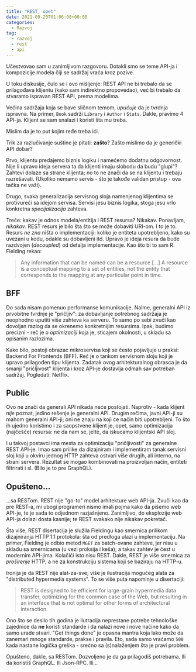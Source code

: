 ```yaml
---
title: "REST, opet"
date: 2021-09-20T01:06:08+00:00
categories:
  - Razvoj
tag:
  - razvoj
  - rest
  - api
---
```


Učestvovao sam u zanimljivom razgovoru. Dotakli smo se teme API-ja i kompozicije modela čiji se sadržaj vraća kroz pozive.

U toku diskusije, čulo se i ovo mišljenje: REST API ne bi trebalo da se prilagođava klijentu (kako sam indirektno propovedao), već bi trebalo da stvaramo ispravan REST API, prema modelima.

<!--more-->

Većina sadržaja koja se bave sličnom temom, _upućuje_ da je tvrdnja ispravna. Na primer, `Book` sadrži `Library` i `Author` i `Stats`. Dakle, pravimo 4 API-ja. Klijent se sam snalazi i koristi šta mu treba.

Mislim da je to put kojim ređe treba ići.

Trik za razlučivanje suštine je pitati: **zašto**? Zašto mislimo da je generički API dobar?

Prvo, klijentu predajemo biznis logiku i namećemo dodatnu odgovornost. Nije li upravo ideja servera ta da klijenti imaju slobodu da budu "glupi"? Zahtevi dolaze sa strane klijenta; no to ne znači da se na klijentu i trebaju razrešavati. (Ukoliko nemamo servis - što je takođe validan pristup - ova tačka ne važi).

Drugo, svaka generalizacija servisnog sloja namenjenog klijentima se protivureči sa idejom servisa. Servisi jesu biznis logika, stoga jesu vrlo konkretna _specijalizacija_ zahteva.

Treće: kakav je odnos modela/entitija i REST resursa? Nikakav. Ponavljam, _nikakav_. REST resurs je bilo šta što se može dobaviti URI-om. I to je to. Resurs _ne zna_ ništa o implementaciji: koliko je entiteta upotrebljeno, kako su uvezani u kodu, odakle su dobavljeni itd. Upravo je ideja resura da bude razdvojen (_decoupled_) od detalja implementacije. Kao što bi to sam R. Fielding rekao:

> Any information that can be named can be a resource \[...\] A resource is a conceptual mapping to a set of entities, not the entity that corresponds to the mapping at any particular point in time.

## BFF

Do sada nisam pomenuo performanse komunikacije. Naime, generalni API iz prvobitne tvrdnje je "pričljiv": za dobavljanje potrebnog sadržaja je neophodno uputiti više zahteva ka serveru. To samo po sebi zvuči kao dovoljan razlog da se okrenemo konkretnijim resursima. Ipak, budimo precizni - reč je o _optimizaciji_ koja je, sticajem okolnosti, u skladu sa opisanim razlozima.

Kako bilo, postoji obrazac mikroservisa koji se često pojavljuje u praksi: Backend For Frontends (BFF). Reč je o tankom servisnom sloju koji je upravo prilagođen tipu klijenta. Zadatak ovog arhitekturalnog obrasca je da smanji "pričljivost" klijenta i kroz API-je dostavlja odmah sav potreban sadržaj. Pogledati: Netflix.

## Public

Ovo ne znači da generali API nikada neće postojati. Naprotiv - kada klijent _nije_ poznat, jedino rešenje je generalni API. Drugim rečima, javni API-ji su mahom generalni API-ji; oni ne znaju na koji će način biti upotrebljeni. To što ih ujedno koristimo i za saopstvene klijent je, opet, samo optimizacija (najčešće) resursa: ne da nam se, jelte, da iskucamo klijentski API sloj.

I u takvoj postavci ima mesta za optimizaciju "pričljivosti" za generalne REST API-je. Imao sam prilike da dizajniram i implementiram tanak servisni sloj koji u okviru jednog HTTP zahteva ostvari više drugih, ali interno, na strani servera. Rezultat se mogao kombinovati na proizvoljan način, entiteti filtrirati i sl. (Bilo je to pre GraphQL).

## Opušteno...

...sa RESTom. REST nije "go-to" model arhitekture web API-ja. Zvuči kao da pre REST-a, mi ubogi programeri nismo imali pojma kako da pišemo web API-je, te je sada to odjednom razjašnjeno. Zanimljivo, do eksplozije web API-ja dolazi dosta kasnije; te REST svakako nije nikakav pokretač.

Šta više, REST disertacija je služila Fieldingu kao smernica prilikom dizajniranja HTTP 1.1 protokola: šta od predloga ulazi u implementaciju. Na primer, Fielding je odbio metod `MGET` za batch-ovane zahteve, jer nisu u skladu sa smernicama (u vezi proksija i keša); a takav zahtev je čest u modernim API-jima. Kolačići isto nisu REST. Dakle, REST je više smernica za _proširenje_ HTTP, a ne za konstrukciju sistema koji se baziraju na HTTP-u.

Ironija je da REST nije alat-za-sve; više je ilustracija mogućeg alata za "distributed hypermedia systems". To se više puta napominje u disertaciji:

> REST is designed to be efficient for large-grain hypermedia data transfer, optimizing for the common case of the Web, but resulting in an interface that is not optimal for other forms of architectural interaction.

Ono što se desilo tih godina je ilutracija neprestane potrebe tehnološke zajednice da **ne** koristi standarde i da nalazi nove i nove načine kako da samo urade stvari. "Get things done" je opasna mantra koja lako može da zanemari mnoge standarde, prakse i pravila. Eto, sada samo vraćamo `500` kada nastane logička greška - srećno sa (s)nalaženjem šta je pravi problem.

Opušteno, dakle, sa RESTom. Dozvoljeno je da ga prilagodiš potrebama. Ili da koristiš GraphQL. Ili Json-RPC. Ili...
